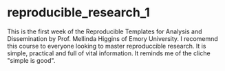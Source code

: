 # reproducible_research_1
This is the first week of the Reproducible Templates for Analysis and Dissemination by Prof. Mellinda Higgins of Emory University.
I recomemnd this course to everyone looking to master reproduccible research. It is simple, practical and full of vital information. It reminds me of the cliche "simple is good". 
